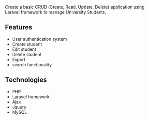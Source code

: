 Create a basic CRUD (Create, Read, Update, Delete) application using Laravel framework to manage University Students. 
## Features

- User authentication system
- Create student
- Edit student
- Delete student 
- Export
- search functionality

## Technologies

- PHP
- Laravel framework
- Ajax
- Jquery
- MySQL
